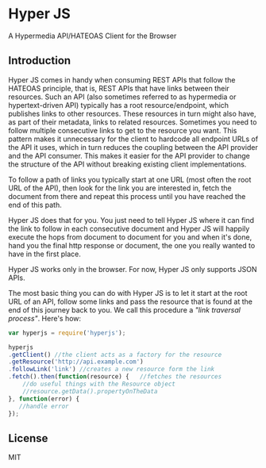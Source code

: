 # Hyper JS

A Hypermedia API/HATEOAS Client for the Browser

Introduction
------------

Hyper JS comes in handy when consuming REST APIs that follow the HATEOAS principle, that is, REST APIs that have links between their resources. Such an API (also sometimes referred to as hypermedia or hypertext-driven API) typically has a root resource/endpoint, which publishes links to other resources. These resources in turn might also have, as part of their metadata, links to related resources. Sometimes you need to follow multiple consecutive links to get to the resource you want. This pattern makes it unnecessary for the client to hardcode all endpoint URLs of the API it uses, which in turn reduces the coupling between the API provider and the API consumer. This makes it easier for the API provider to change the structure of the API without breaking existing client implementations.

To follow a path of links you typically start at one URL (most often the root URL of the API), then look for the link you are interested in, fetch the document from there and repeat this process until you have reached the end of this path.

Hyper JS does that for you. You just need to tell Hyper JS where it can find the link to follow in each consecutive document and Hyper JS will happily execute the hops from document to document for you and when it's done, hand you the final http response or document, the one you really wanted to have in the first place.

Hyper JS works only  in the browser. For now, Hyper JS only supports JSON APIs. 

The most basic thing you can do with Hyper JS is to let it start at the root URL of an API, follow some links and pass the resource that is found at the end of this journey back to you. We call this procedure a *"link traversal process"*. Here's how:

```javascript
var hyperjs = require('hyperjs');

hyperjs
.getClient() //the client acts as a factory for the resource
.getResource('http://api.example.com')
.followLink('link') //creates a new resource form the link
.fetch().then(function(resource) {   //fetches the resources
    //do useful things with the Resource object
    //resource.getData().propertyOnTheData
}, function(error) {
   //handle error
});

```
License
-------

MIT